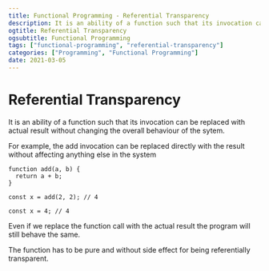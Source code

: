 ```yaml
---
title: Functional Programming - Referential Transparency
description: It is an ability of a function such that its invocation can be replaced with actual result without changing the overall behaviour of the sytem.
ogtitle: Referential Transparency
ogsubtitle: Functional Programming
tags: ["functional-programming", "referential-transparency"]
categories: ["Programming", "Functional Programming"]
date: 2021-03-05
---
```


# Referential Transparency

It is an ability of a function such that its invocation can be replaced with actual result without changing the overall behaviour of the sytem.

For example, the add invocation can be replaced directly with the result without affecting anything else in the system

```
function add(a, b) {
  return a + b;
}

const x = add(2, 2); // 4

const x = 4; // 4

```

Even if we replace the function call with the actual result the program will still behave the same.

The function has to be pure and without side effect for being referentially transparent.
